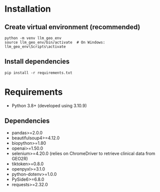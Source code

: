 # Installation
## Create virtual environment (recommended)
```cli
python -m venv llm_geo_env
source llm_geo_env/bin/activate  # On Windows: llm_geo_env\Scripts\activate
```

## Install dependencies
```
pip install -r requirements.txt
```

# Requirements
- Python 3.8+ (developed using 3.10.9)

## Dependencies
- pandas>=2.0.0
- beautifulsoup4>=4.12.0
- biopython>=1.80
- openai>=1.50.0
- selenium>=4.20.0 (relies on ChromeDriver to retrieve clinical data from GEO2R)
- tiktoken>=0.8.0
- openpyxl>=3.1.0
- python-dotenv>=1.0.0
- PySide6>=6.8.0
- requests>=2.32.0
